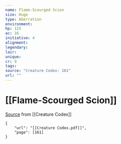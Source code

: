 ```yaml
---
name: Flame-Scourged Scion
size: Huge
type: Aberration
environment: 
hp: 125
ac: 16
initiative: 4
alignment: 
legendary: 
lair: 
unique: 
cr: 9
tags: 
source: "Creature Codex: 161"
url: ""
---
```

# [[Flame-Scourged Scion]]

[Source](zotero://open-pdf/library/items/NTNKJRHG?page=161) from [[Creature Codex]]

```pdf
{
	"url": "[[Creature Codex.pdf]]",
	"page": [161]
}
```

